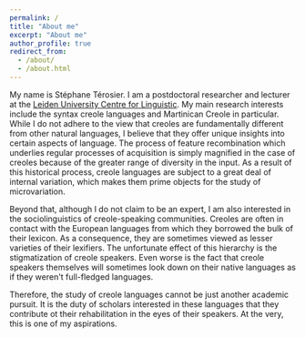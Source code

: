 ```yaml
---
permalink: /
title: "About me"
excerpt: "About me"
author_profile: true
redirect_from: 
  - /about/
  - /about.html
---
```


My name is Stéphane Térosier. I am a postdoctoral researcher and lecturer at the [Leiden University Centre for Linguistic](https://www.universiteitleiden.nl/en/humanities/leiden-university-centre-for-linguistics). My main research interests include the syntax creole languages and Martinican Creole in particular. While I do not adhere to the view that creoles are fundamentally different from other natural languages, I believe that they offer unique insights into certain aspects of language. The process of feature recombination which underlies regular processes of acquisition is simply magnified in the case of creoles because of the greater range of diversity in the input. As a result of this historical process, creole languages are subject to a great deal of internal variation, which makes them prime objects for the study of microvariation.

Beyond that, although I do not claim to be an expert, I am also interested in the sociolinguistics of creole-speaking communities. Creoles are often in contact with the European languages from which they borrowed the bulk of their lexicon. As a consequence, they are sometimes viewed as lesser varieties of their lexifiers. The unfortunate effect of this hierarchy is the stigmatization of creole speakers. Even worse is the fact that creole speakers themselves will sometimes look down on their native languages as if they weren't full-fledged languages.

Therefore, the study of creole languages cannot be just another academic pursuit. It is the duty of scholars interested in these languages that they contribute ot their rehabilitation in the eyes of their speakers. At the very, this is one of my aspirations.
